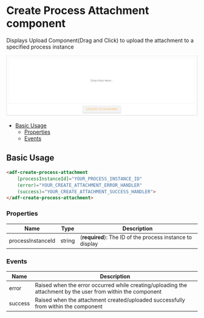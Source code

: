 # Create Process Attachment component

Displays Upload Component(Drag and Click) to upload the attachment to a specified process instance

![process-create-attachment](docassets/images/process-create-attachment.png)

<!-- markdown-toc start - Don't edit this section.  npm run toc to generate it-->

<!-- toc -->

- [Basic Usage](#basic-usage)
  * [Properties](#properties)
  * [Events](#events)

<!-- tocstop -->

<!-- markdown-toc end -->

## Basic Usage

```html
<adf-create-process-attachment 
    [processInstanceId]="YOUR_PROCESS_INSTANCE_ID"
    (error)="YOUR_CREATE_ATTACHMENT_ERROR_HANDLER"
    (success)="YOUR_CREATE_ATTACHMENT_SUCCESS_HANDLER">
</adf-create-process-attachment>
```

### Properties

| Name | Type | Description |
| --- | --- | --- |
| processInstanceId | string | (**required**): The ID of the process instance to display |

### Events

| Name | Description |
| --- | --- |
| error | Raised when the error occurred while creating/uploading the attachment by the user from within the component |
| success | Raised when the attachment created/uploaded successfully from within the component |

